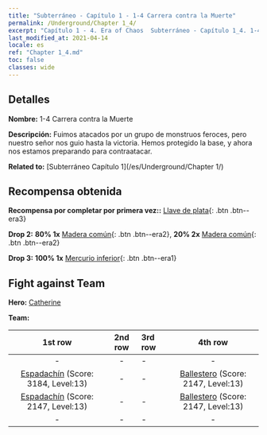 ```yaml
---
title: "Subterráneo - Capítulo 1 - 1-4 Carrera contra la Muerte"
permalink: /Underground/Chapter 1_4/
excerpt: "Capítulo 1 - 4. Era of Chaos  Subterráneo - Capítulo 1_4. 1-4 Carrera contra la Muerte"
last_modified_at: 2021-04-14
locale: es
ref: "Chapter 1_4.md"
toc: false
classes: wide
---
```


## Detalles

 **Nombre:** 1-4 Carrera contra la Muerte

 **Descripción:** Fuimos atacados por un grupo de monstruos feroces, pero nuestro señor nos guio hasta la victoria. Hemos protegido la base, y ahora nos estamos preparando para contraatacar.

 **Related to:** [Subterráneo Capítulo 1](/es/Underground/Chapter 1/)

## Recompensa obtenida

 **Recompensa por completar por primera vez::** [Llave de plata](/es/Items/con_693/){: .btn .btn--era3}

 **Drop 2:** **80% 1x** [Madera común](/es/Items/mat_7/){: .btn .btn--era2}, **20% 2x** [Madera común](/es/Items/mat_7/){: .btn .btn--era2}

 **Drop 3:** **100% 1x** [Mercurio inferior](/es/Items/mat_2/){: .btn .btn--era1}


## Fight against Team
 **Hero:** [Catherine](/es/heroes/Catherine/)

 **Team:**


  | 1st row | 2nd row | 3rd row | 4th row |
  |:----:|:----:|:----|:----:|
  | - | - | - | - |
  | [Espadachín](/es/units/Swordsman/) (Score: 3184, Level:13)  | - | - | [Ballestero](/es/units/Marksman/) (Score: 2147, Level:13)  |
  | [Espadachín](/es/units/Swordsman/) (Score: 2147, Level:13)  | - | - | [Ballestero](/es/units/Marksman/) (Score: 2147, Level:13)  |
  | - | - | - | - |


